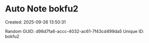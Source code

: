 ﻿# Auto Note bokfu2
Created: 2025-09-26 13:50:31

Random GUID: d98d7fa6-accc-4032-ac61-7f43cd499da5
Unique ID: bokfu2
